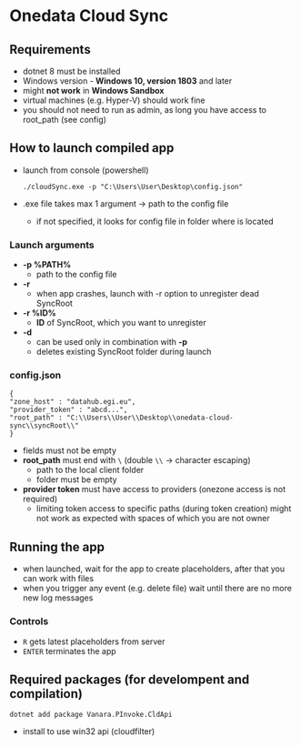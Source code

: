 # Onedata Cloud Sync

## Requirements
- dotnet 8 must be installed
- Windows version -  **Windows 10, version 1803** and later
- might **not work** in **Windows Sandbox**
- virtual machines (e.g. Hyper-V) should work fine
- you should not need to run as admin, as long you have access to root_path (see config)

## How to launch compiled app
- launch from console (powershell)

    ``
    ./cloudSync.exe -p "C:\Users\User\Desktop\config.json"
    ``

- .exe file takes max 1 argument -> path to the config file
    - if not specified, it looks for config file in folder where is located

### Launch arguments
- **-p %PATH%**
    - path to the config file
- **-r**
    - when app crashes, launch with -r option to unregister dead SyncRoot
- **-r %ID%**
    - **ID** of SyncRoot, which you want to unregister
- **-d**
    - can be used only in combination with **-p**
    - deletes existing SyncRoot folder during launch

### config.json
    {
    "zone_host" : "datahub.egi.eu",
    "provider_token" : "abcd...",
    "root_path" : "C:\\Users\\User\\Desktop\\onedata-cloud-sync\\syncRoot\\"
    }
- fields must not be empty
- **root_path** must end with `\` (double `\\` -> character escaping)
    - path to the local client folder
    - folder must be empty
- **provider token** must have access to providers (onezone access is not required)
    - limiting token access to specific paths (during token creation) might not work as expected with spaces of which you are not owner

## Running the app
- when launched, wait for the app to create placeholders, after that you can work with 
files
- when you trigger any event (e.g. delete file) wait until there are no more new log messages
### Controls
- `R` gets latest placeholders from server
- `ENTER` terminates the app

## Required packages (for develompent and compilation)

``
dotnet add package Vanara.PInvoke.CldApi
``
- install to use win32 api (cloudfilter)